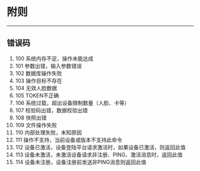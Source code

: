 # 附则
--------

## 错误码

1. 100 系统内存不足，操作未能达成
2. 101 参数出错，输入参数错误
3. 102 数据库操作失败 
4. 103 操作目标不存在
5. 104 无效人脸数据
6. 105 TOKEN不正确
7. 106 系统过载，超出设备限制数量（人脸、卡等）
8. 107 校验码出错，数据校验出错
9. 108 快照出错
10. 109 文件操作失败
11. 110 内部处理失败，未知原因
12. 111 操作不支持，当前设备或版本不支持此命令
12. 112 设备已激活，设备登陆平台请求激活时，如果设备已激活，则返回此值
12. 113 设备未激活，未激活设备请求非注册、PING、激活消息时，返回此值
12. 114 设备未注册，设备注册前发送非PING消息则返回此值

